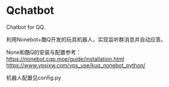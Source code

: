 # Qchatbot
Chatbot for QQ.  
  
利用Nonebot+酷Q开发的玩具机器人，实现监听群消息并自动应答。  
  
None和酷Q的安装与配置参考：  
https://nonebot.cqp.moe/guide/installation.html  
https://www.vpsjxw.com/vps_use/kuq_nonebot_python/
  
机器人配置见config.py  
